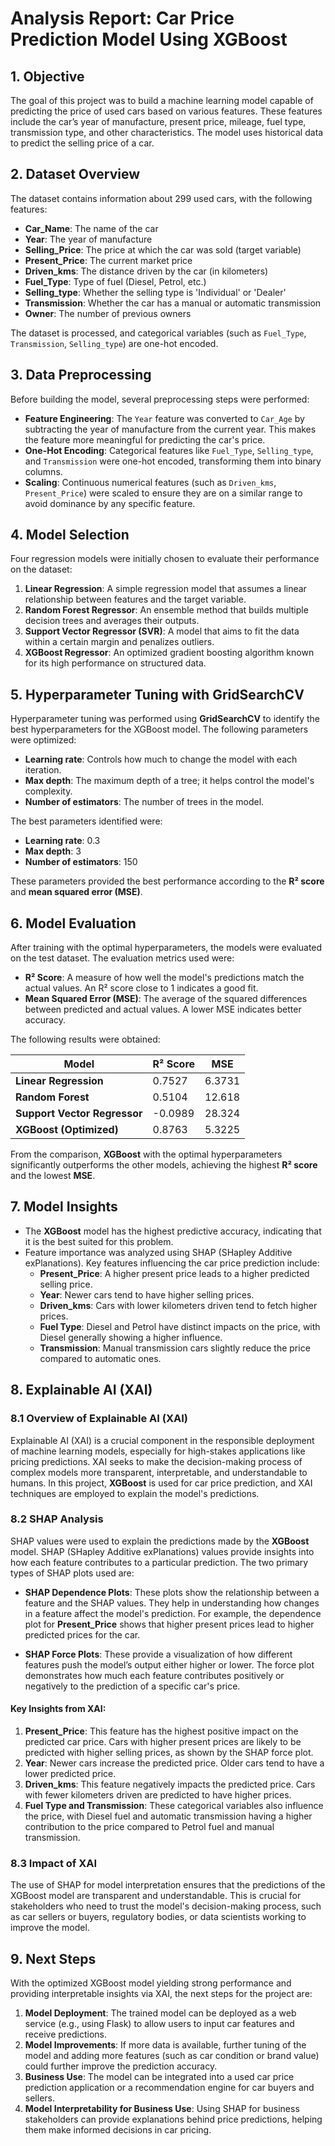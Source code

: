 # **Analysis Report: Car Price Prediction Model Using XGBoost**

## **1. Objective**
The goal of this project was to build a machine learning model capable of predicting the price of used cars based on various features. These features include the car’s year of manufacture, present price, mileage, fuel type, transmission type, and other characteristics. The model uses historical data to predict the selling price of a car.

## **2. Dataset Overview**
The dataset contains information about 299 used cars, with the following features:

- **Car_Name**: The name of the car
- **Year**: The year of manufacture
- **Selling_Price**: The price at which the car was sold (target variable)
- **Present_Price**: The current market price
- **Driven_kms**: The distance driven by the car (in kilometers)
- **Fuel_Type**: Type of fuel (Diesel, Petrol, etc.)
- **Selling_type**: Whether the selling type is 'Individual' or 'Dealer'
- **Transmission**: Whether the car has a manual or automatic transmission
- **Owner**: The number of previous owners

The dataset is processed, and categorical variables (such as `Fuel_Type`, `Transmission`, `Selling_type`) are one-hot encoded.

## **3. Data Preprocessing**
Before building the model, several preprocessing steps were performed:

- **Feature Engineering**: The `Year` feature was converted to `Car_Age` by subtracting the year of manufacture from the current year. This makes the feature more meaningful for predicting the car's price.
- **One-Hot Encoding**: Categorical features like `Fuel_Type`, `Selling_type`, and `Transmission` were one-hot encoded, transforming them into binary columns.
- **Scaling**: Continuous numerical features (such as `Driven_kms`, `Present_Price`) were scaled to ensure they are on a similar range to avoid dominance by any specific feature.

## **4. Model Selection**
Four regression models were initially chosen to evaluate their performance on the dataset:

1. **Linear Regression**: A simple regression model that assumes a linear relationship between features and the target variable.
2. **Random Forest Regressor**: An ensemble method that builds multiple decision trees and averages their outputs.
3. **Support Vector Regressor (SVR)**: A model that aims to fit the data within a certain margin and penalizes outliers.
4. **XGBoost Regressor**: An optimized gradient boosting algorithm known for its high performance on structured data.

## **5. Hyperparameter Tuning with GridSearchCV**
Hyperparameter tuning was performed using **GridSearchCV** to identify the best hyperparameters for the XGBoost model. The following parameters were optimized:

- **Learning rate**: Controls how much to change the model with each iteration.
- **Max depth**: The maximum depth of a tree; it helps control the model's complexity.
- **Number of estimators**: The number of trees in the model.

The best parameters identified were:

- **Learning rate**: 0.3
- **Max depth**: 3
- **Number of estimators**: 150

These parameters provided the best performance according to the **R² score** and **mean squared error (MSE)**.

## **6. Model Evaluation**
After training with the optimal hyperparameters, the models were evaluated on the test dataset. The evaluation metrics used were:

- **R² Score**: A measure of how well the model's predictions match the actual values. An R² score close to 1 indicates a good fit.
- **Mean Squared Error (MSE)**: The average of the squared differences between predicted and actual values. A lower MSE indicates better accuracy.

The following results were obtained:

| Model                     | R² Score   | MSE    |
|---------------------------|------------|--------|
| **Linear Regression**      | 0.7527     | 6.3731 |
| **Random Forest**          | 0.5104     | 12.618 |
| **Support Vector Regressor** | -0.0989    | 28.324 |
| **XGBoost (Optimized)**    | 0.8763     | 5.3225 |

From the comparison, **XGBoost** with the optimal hyperparameters significantly outperforms the other models, achieving the highest **R² score** and the lowest **MSE**.

## **7. Model Insights**
- The **XGBoost** model has the highest predictive accuracy, indicating that it is the best suited for this problem.
- Feature importance was analyzed using SHAP (SHapley Additive exPlanations). Key features influencing the car price prediction include:
  - **Present_Price**: A higher present price leads to a higher predicted selling price.
  - **Year**: Newer cars tend to have higher selling prices.
  - **Driven_kms**: Cars with lower kilometers driven tend to fetch higher prices.
  - **Fuel Type**: Diesel and Petrol have distinct impacts on the price, with Diesel generally showing a higher influence.
  - **Transmission**: Manual transmission cars slightly reduce the price compared to automatic ones.

## **8. Explainable AI (XAI)**

### **8.1 Overview of Explainable AI (XAI)**
Explainable AI (XAI) is a crucial component in the responsible deployment of machine learning models, especially for high-stakes applications like pricing predictions. XAI seeks to make the decision-making process of complex models more transparent, interpretable, and understandable to humans. In this project, **XGBoost** is used for car price prediction, and XAI techniques are employed to explain the model's predictions.

### **8.2 SHAP Analysis**
SHAP values were used to explain the predictions made by the **XGBoost** model. SHAP (SHapley Additive exPlanations) values provide insights into how each feature contributes to a particular prediction. The two primary types of SHAP plots used are:

- **SHAP Dependence Plots**: These plots show the relationship between a feature and the SHAP values. They help in understanding how changes in a feature affect the model's prediction. For example, the dependence plot for **Present_Price** shows that higher present prices lead to higher predicted prices for the car.
  
- **SHAP Force Plots**: These provide a visualization of how different features push the model’s output either higher or lower. The force plot demonstrates how much each feature contributes positively or negatively to the prediction of a specific car's price.

#### **Key Insights from XAI:**
1. **Present_Price**: This feature has the highest positive impact on the predicted car price. Cars with higher present prices are likely to be predicted with higher selling prices, as shown by the SHAP force plot.
2. **Year**: Newer cars increase the predicted price. Older cars tend to have a lower predicted price.
3. **Driven_kms**: This feature negatively impacts the predicted price. Cars with fewer kilometers driven are predicted to have higher prices.
4. **Fuel Type and Transmission**: These categorical variables also influence the price, with Diesel fuel and automatic transmission having a higher contribution to the price compared to Petrol fuel and manual transmission.

### **8.3 Impact of XAI**
The use of SHAP for model interpretation ensures that the predictions of the XGBoost model are transparent and understandable. This is crucial for stakeholders who need to trust the model's decision-making process, such as car sellers or buyers, regulatory bodies, or data scientists working to improve the model.

## **9. Next Steps**
With the optimized XGBoost model yielding strong performance and providing interpretable insights via XAI, the next steps for the project are:

1. **Model Deployment**: The trained model can be deployed as a web service (e.g., using Flask) to allow users to input car features and receive predictions.
2. **Model Improvements**: If more data is available, further tuning of the model and adding more features (such as car condition or brand value) could further improve the prediction accuracy.
3. **Business Use**: The model can be integrated into a used car price prediction application or a recommendation engine for car buyers and sellers.
4. **Model Interpretability for Business Use**: Using SHAP for business stakeholders can provide explanations behind price predictions, helping them make informed decisions in car pricing.


